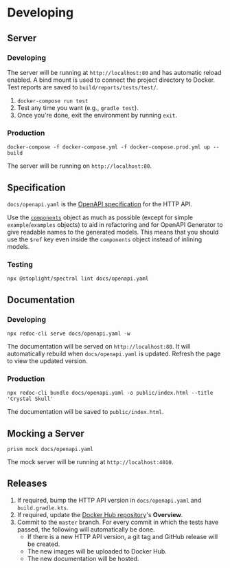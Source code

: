 # Developing

## Server

### Developing

The server will be running at `http://localhost:80` and has automatic reload enabled. A bind mount is used to connect the project directory to Docker. Test reports are saved to `build/reports/tests/test/`.
1. `docker-compose run test`
1. Test any time you want (e.g., `gradle test`).
1. Once you're done, exit the environment by running `exit`.

### Production

```
docker-compose -f docker-compose.yml -f docker-compose.prod.yml up --build
```

The server will be running on `http://localhost:80`.

## Specification

`docs/openapi.yaml` is the [OpenAPI specification](https://swagger.io/specification/) for the HTTP API. 

Use the [`components`](https://swagger.io/specification/#componentsObject) object as much as possible (except for simple `example`/`examples` objects) to aid in refactoring and for OpenAPI Generator to give readable names to the generated models. This means that you should use the `$ref` key even inside the `components` object instead of inlining models.

### Testing

```
npx @stoplight/spectral lint docs/openapi.yaml
```

## Documentation

### Developing

```
npx redoc-cli serve docs/openapi.yaml -w
```

The documentation will be served on `http://localhost:80`. It will automatically rebuild when `docs/openapi.yaml` is updated. Refresh the page to view the updated version.

### Production

```
npx redoc-cli bundle docs/openapi.yaml -o public/index.html --title 'Crystal Skull'
```

The documentation will be saved to `public/index.html`.

## Mocking a Server

`prism mock docs/openapi.yaml`

The mock server will be running at `http://localhost:4010`.

## Releases

1. If required, bump the HTTP API version in `docs/openapi.yaml` and `build.gradle.kts`.
1. If required, update the [Docker Hub repository](https://hub.docker.com/r/neelkamath/crystal-skull)'s **Overview**.
1. Commit to the `master` branch. For every commit in which the tests have passed, the following will automatically be done.
    - If there is a new HTTP API version, a git tag and GitHub release will be created.
    - The new images will be uploaded to Docker Hub.
    - The new documentation will be hosted.